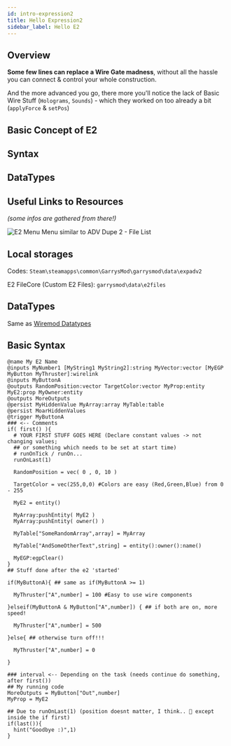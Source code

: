 ```yaml
---
id: intro-expression2
title: Hello Expression2
sidebar_label: Hello E2
---
```


## Overview
**Some few lines can replace a Wire Gate madness**, without all the hassle you can connect & control your whole construction.

And the more advanced you go, there more you'll notice the lack of Basic Wire Stuff (`Holograms`, `Sounds`) - which they worked on too already a bit (`applyForce` & `setPos`)

## Basic Concept of E2

## Syntax

## DataTypes

## Useful Links to Resources
*(some infos are gathered from there!)*

![E2 Menu](/gmod_img/addons/expression2/gmod_2HhhCkq8yI.png)
Menu similar to ADV Dupe 2 - File List

## Local storages
Codes:
`Steam\steamapps\common\GarrysMod\garrysmod\data\expadv2`

E2 FileCore (Custom E2 Files):
`garrysmod\data\e2files`


## DataTypes

Same as [Wiremod Datatypes](../wiremod/wiremod-datatypes)

## Basic Syntax
```
@name My E2 Name
@inputs MyNumber1 [MyString1 MyString2]:string MyVector:vector [MyEGP MyButton MyThruster]:wirelink
@inputs MyButtonA
@outputs RandomPosition:vector TargetColor:vector MyProp:entity MyE2:prop MyOwner:entity
@outputs MoreOutputs
@persist MyHiddenValue MyArray:array MyTable:table
@persist MoarHiddenValues
@trigger MyButtonA
### <-- Comments
if( first() ){
  # YOUR FIRST STUFF GOES HERE (Declare constant values -> not changing values; 
  ## or something which needs to be set at start time)
  # runOnTick / runOn...
  runOnLast(1)

  RandomPosition = vec( 0 , 0, 10 )

  TargetColor = vec(255,0,0) #Colors are easy (Red,Green,Blue) from 0 - 255

  MyE2 = entity()

  MyArray:pushEntity( MyE2 )
  MyArray:pushEntity( owner() )

  MyTable["SomeRandomArray",array] = MyArray

  MyTable["AndSomeOtherText",string] = entity():owner():name()

  MyEGP:egpClear()
}
## Stuff done after the e2 'started'

if(MyButtonA){ ## same as if(MyButtonA >= 1)

  MyThruster["A",number] = 100 #Easy to use wire components

}elseif(MyButtonA & MyButton["A",number]) { ## if both are on, more speed!

  MyThruster["A",number] = 500

}else{ ## otherwise turn off!!!

  MyThruster["A",number] = 0

}

### interval <-- Depending on the task (needs continue do something, after first())
## My running code
MoreOutputs = MyButton["Out",number]
MyProp = MyE2

## Due to runOnLast(1) (position doesnt matter, I think.. 🤣 except inside the if first)
if(last()){
  hint("Goodbye :)",1)
}
```